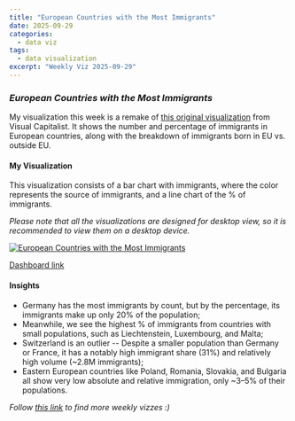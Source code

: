 ```yaml
---
title: "European Countries with the Most Immigrants"
date: 2025-09-29
categories:
  - data viz
tags:
  - data visualization
excerpt: "Weekly Viz 2025-09-29"
---
```


### *European Countries with the Most Immigrants*

My visualization this week is a remake of [this original visualization](https://www.visualcapitalist.com/ranked-european-countries-with-the-most-immigrants/) from Visual Capitalist. It shows the number and percentage of immigrants in European countries, along with the breakdown of immigrants born in EU vs. outside EU.  

#### My Visualization

This visualization consists of a bar chart with immigrants, where the color represents the source of immigrants, and a line chart of the % of immigrants.  

*Please note that all the visualizations are designed for desktop view, so it is recommended to view them on a desktop device.*  

<div class='tableauPlaceholder' id='viz1759204490122' style='position: relative'>
  <noscript>
    <a href='#'>
      <img alt='European Countries with the Most Immigrants ' src='https:&#47;&#47;public.tableau.com&#47;static&#47;images&#47;20&#47;20250929EuropeanCountrieswiththeMostImmigrants&#47;EuropeanCountrieswiththeMostImmigrants&#47;1_rss.png' style='border: none' />
    </a>
  </noscript>
  <object class='tableauViz'  style='display:none;'>
    <param name='host_url' value='https%3A%2F%2Fpublic.tableau.com%2F' />
    <param name='embed_code_version' value='3' />
    <param name='site_root' value='' />
    <param name='name' value='20250929EuropeanCountrieswiththeMostImmigrants&#47;EuropeanCountrieswiththeMostImmigrants' />
    <param name='tabs' value='no' />
    <param name='toolbar' value='yes' />
    <param name='static_image' value='https:&#47;&#47;public.tableau.com&#47;static&#47;images&#47;20&#47;20250929EuropeanCountrieswiththeMostImmigrants&#47;EuropeanCountrieswiththeMostImmigrants&#47;1.png' /> 
    <param name='animate_transition' value='yes' />
    <param name='display_static_image' value='yes' />
    <param name='display_spinner' value='yes' />
    <param name='display_overlay' value='yes' />
    <param name='display_count' value='yes' />
    <param name='language' value='en-US' />
    <param name='filter' value='publish=yes' />
  </object></div>     
  <script type='text/javascript'>       
    var divElement = document.getElementById('viz1759204490122');  
    var vizElement = divElement.getElementsByTagName('object')[0];     
    if ( divElement.offsetWidth > 800 ) { vizElement.style.width='800px';vizElement.style.height='627px';} else if ( divElement.offsetWidth > 500 ) { vizElement.style.width='800px';vizElement.style.height='627px';} else { vizElement.style.width='100%';vizElement.style.height='727px';}  
    var scriptElement = document.createElement('script');               
    scriptElement.src = 'https://public.tableau.com/javascripts/api/viz_v1.js';     
    vizElement.parentNode.insertBefore(scriptElement, vizElement);    
  </script>

[Dashboard link](https://public.tableau.com/views/20250929EuropeanCountrieswiththeMostImmigrants/EuropeanCountrieswiththeMostImmigrants?:language=en-US&publish=yes&:sid=&:redirect=auth&:display_count=n&:origin=viz_share_link)

#### Insights
* Germany has the most immigrants by count, but by the percentage, its immigrants make up only 20% of the population;  
* Meanwhile, we see the highest % of immigrants from countries with small populations, such as Liechtenstein, Luxembourg, and Malta;
* Switzerland is an outlier -- Despite a smaller population than Germany or France, it has a notably high immigrant share (31%) and relatively high volume (~2.8M immigrants);
* Eastern European countries like Poland, Romania, Slovakia, and Bulgaria all show very low absolute and relative immigration, only ~3–5% of their populations.

*Follow [this link](https://yudong-94.github.io/personal-website/project/WeeklyViz2025/) to find more weekly vizzes :)*

